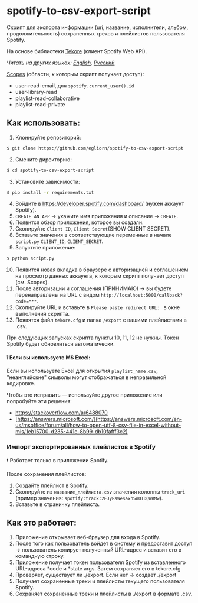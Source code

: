 # spotify-to-csv-export-script
Скрипт для экспорта информации (uri, название, исполнители, альбом, продолжительность) сохраненных треков и плейлистов пользователя Spotify.

На основе библиотеки [Tekore](https://github.com/felix-hilden/tekore) (клиент Spotify Web API).

*Читать на других языках: [English](README.md), [Русский](README.ru.md).*

[Scopes](https://developer.spotify.com/documentation/general/guides/authorization/scopes/) (области, к которым скрипт получает доступ):
- user-read-email, для ```spotify.current_user().id```
- user-library-read 
- playlist-read-collaborative 
- playlist-read-private

## Как использовать:
1. Клонируйте репозиторий:
~~~bash
$ git clone https://github.com/egliorn/spotify-to-csv-export-script
~~~
2. Смените директорию:
~~~bash
$ cd spotify-to-csv-export-script
~~~
3. Установите зависимости:
~~~bash
$ pip install -r requirements.txt
~~~
4. Войдите в https://developer.spotify.com/dashboard/ (нужен аккаунт Spotify).
5. `CREATE AN APP` -> укажите имя приложения и описание -> `CREATE`.
6. Появится обзор приложения, которое вы создали.
7. Скопируйте `Client ID`, `Client Secret`(SHOW CLIENT SECRET).
8. Вставьте значения в соответствующие переменные в начале `script.py` `CLIENT_ID`, `CLIENT_SECRET`.
9. Запустите приложение:
~~~bash
$ python script.py
~~~
10. Появится новая вкладка в браузере с авторизацией и соглашением на просмотр данных аккаунта, к которым скрипт получает доступ (см. Scopes).
11. После авторизации и соглашения (ПРИНИМАЮ) -> вы будете перенаправлены на URL с видом `http://localhost:5000/callback?code=***`.
12. Скопируйте URL и вставьте в `Please paste redirect URL: ` в окне выполнения скрипта.
13. Появятся файл `tekore.cfg` и папка `/export` с вашими плейлистами в .csv.

При следующих запусках скрипта пункты 10, 11, 12 не нужны. Tокен Spotify будет обновляться автоматически.

#### :grey_exclamation: Если вы используете MS Excel:

Если вы используете Excel для открытия `playlist_name.csv`, "неанглийские" символы могут отображаться в неправильной кодировке.

Чтобы это исправить — используйте другое приложение или попробуйте эти решения:
- https://stackoverflow.com/a/6488070
- [https://answers.microsoft.com/](https://answers.microsoft.com/en-us/msoffice/forum/all/how-to-open-utf-8-csv-file-in-excel-without-mis/1eb15700-d235-441e-8b99-db10fafff3c2)

### Импорт экспортированных плейлистов в Spotify
:exclamation: Работает только в приложении Spotify.

После сохранения плейлистов:
1. Создайте плейлист в Spotify.
2. Скопируйте из `название_плейлиста.csv` значения колонны `track_uri` 
(пример значения: `spotify:track:2FJyRsWesaxh5nOTDQWBMw`).
3. Вставьте в страничку плейлиста.

## Как это работает:
1. Приложение открывает веб-браузер для входа в Spotify.
2. После того как пользователь войдет в систему и предоставит доступ -> пользователь копирует полученный URL-адрес и вставит его в командную строку.
3. Приложение получает токен пользователя Spotify из вставленного URL-адреса *code и *state args. Затем сохраняет его в tekore.cfg
4. Проверяет, существует ли ./export. Если нет -> создает ./export
5. Получает сохраненные треки и плейлисты текущего пользователя Spotify.
6. Сохраняет сохраненные треки и плейлисты в ./export в формате .csv.
